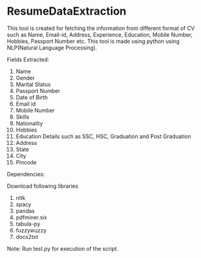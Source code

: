 # ResumeDataExtraction
This tool is created for fetching the information from different format of CV such as Name, Email-id, Address, Experience, Education, Mobile Number, Hobbies, Passport Number etc. This tool is made using python using NLP(Natural Language Processing). 

Fields Extracted:
1. Name
2. Gender
3. Marital Status
4. Passport Number
5. Date of Birth
6. Email id
7. Mobile Number
8. Skills
9. Nationality
10. Hobbies
11. Education Details such as SSC, HSC, Graduation and Post Graduation
12. Address
13. State
14. City
15. Pincode


Dependencies:

Download following libraries

1. nltk
2. spacy
3. pandas
4. pdfminer.six
5. tabula-py
6. fuzzywuzzy
7. docx2txt

Note: Run test.py for execution of the script.
